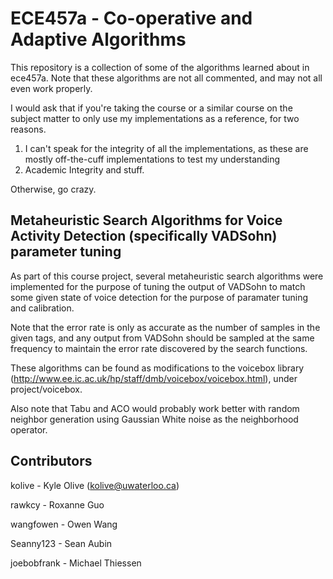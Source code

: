 ECE457a - Co-operative and Adaptive Algorithms
==============================================

This repository is a collection of some of the algorithms learned about in ece457a. Note that these algorithms are not all commented, and may not all even work properly. 

I would ask that if you're taking the course or a similar course on the subject matter to only use my implementations as a reference, for two reasons. 

1. I can't speak for the integrity of all the implementations, as these are mostly off-the-cuff implementations to test my understanding 
2. Academic Integrity and stuff.

Otherwise, go crazy.

Metaheuristic Search Algorithms for Voice Activity Detection (specifically VADSohn) parameter tuning
----------------------------------------------------------------------------------------------------

As part of this course project, several metaheuristic search algorithms were implemented for the purpose of tuning the output of VADSohn to match some given state of voice detection for the purpose of paramater tuning and calibration.

Note that the error rate is only as accurate as the number of samples in the given tags, and any output from VADSohn should be sampled at the same frequency to maintain the error rate discovered by the search functions. 

These algorithms can be found as modifications to the voicebox library (http://www.ee.ic.ac.uk/hp/staff/dmb/voicebox/voicebox.html), under project/voicebox.

Also note that Tabu and ACO would probably work better with random neighbor generation using Gaussian White noise as the neighborhood operator.

Contributors 
------------

kolive - Kyle Olive (kolive@uwaterloo.ca)

rawkcy - Roxanne Guo

wangfowen - Owen Wang

Seanny123 - Sean Aubin

joebobfrank - Michael Thiessen 
